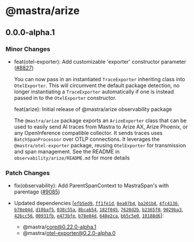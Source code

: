 # @mastra/arize

## 0.0.0-alpha.1

### Minor Changes

- feat(otel-exporter): Add customizable 'exporter' constructor parameter ([#8827](https://github.com/mastra-ai/mastra/pull/8827))

  You can now pass in an instantiated `TraceExporter` inheriting class into `OtelExporter`.
  This will circumvent the default package detection, no longer instantiating a `TraceExporter`
  automatically if one is instead passed in to the `OtelExporter` constructor.

  feat(arize): Initial release of @mastra/arize observability package

  The `@mastra/arize` package exports an `ArizeExporter` class that can be used to easily send AI
  traces from Mastra to Arize AX, Arize Phoenix, or any OpenInference compatible collector.
  It sends traces uses `BatchSpanProcessor` over OTLP connections.
  It leverages the `@mastra/otel-exporter` package, reusing `OtelExporter` for transmission and
  span management.
  See the README in `observability/arize/README.md` for more details

### Patch Changes

- fix(observability): Add ParentSpanContext to MastraSpan's with parentage ([#9085](https://github.com/mastra-ai/mastra/pull/9085))

- Updated dependencies [[`efb5ed9`](https://github.com/mastra-ai/mastra/commit/efb5ed946ae7f410bc68c9430beb4b010afd25ec), [`ff1fe1d`](https://github.com/mastra-ai/mastra/commit/ff1fe1d344c665a5da099386e12adffa04f9a8c7), [`8ea07b4`](https://github.com/mastra-ai/mastra/commit/8ea07b4bdc73e4218437dbb6dcb0f4b23e745a44), [`ba201b8`](https://github.com/mastra-ai/mastra/commit/ba201b8f8feac4c72350f2dbd52c13c7297ba7b0), [`4fc4136`](https://github.com/mastra-ai/mastra/commit/4fc413652866a8d2240694fddb2562e9edbb70df), [`b78e04d`](https://github.com/mastra-ai/mastra/commit/b78e04d935a16ecb1e59c5c96e564903527edddd), [`d10baf5`](https://github.com/mastra-ai/mastra/commit/d10baf5a3c924f2a6654e23a3e318ed03f189b76), [`038c55a`](https://github.com/mastra-ai/mastra/commit/038c55a7090fc1b1513a966386d3072617f836ac), [`8bcab54`](https://github.com/mastra-ai/mastra/commit/8bcab543a13ff3fa4ba24da05076cd35f1797827), [`182f045`](https://github.com/mastra-ai/mastra/commit/182f0458f25bd70aa774e64fd923c8a483eddbf1), [`7620d2b`](https://github.com/mastra-ai/mastra/commit/7620d2bddeb4fae4c3c0a0b4e672969795fca11a), [`b2365f0`](https://github.com/mastra-ai/mastra/commit/b2365f038dd4c5f06400428b224af963f399ad50), [`9029ba3`](https://github.com/mastra-ai/mastra/commit/9029ba34459c8859fed4c6b73efd8e2d0021e7ba), [`426cc56`](https://github.com/mastra-ai/mastra/commit/426cc561c85ae76a112ded2385532a91f9f9f074), [`00931fb`](https://github.com/mastra-ai/mastra/commit/00931fb1a21aa42c4fbc20c2c40dd62466b8fc8f), [`e473bfe`](https://github.com/mastra-ai/mastra/commit/e473bfe416c0b8e876973c2b6a6f13c394b7a93f), [`b78e04d`](https://github.com/mastra-ai/mastra/commit/b78e04d935a16ecb1e59c5c96e564903527edddd), [`648e2ca`](https://github.com/mastra-ai/mastra/commit/648e2ca42da54838c6ccbdaadc6fadd808fa6b86), [`b65c5e0`](https://github.com/mastra-ai/mastra/commit/b65c5e0fe6f3c390a9a8bbcf69304d972c3a4afb), [`10188d6`](https://github.com/mastra-ai/mastra/commit/10188d632a729010441f9c7e2a41eab60afccb23)]:
  - @mastra/core@0.22.0-alpha.1
  - @mastra/otel-exporter@0.2.0-alpha.0
